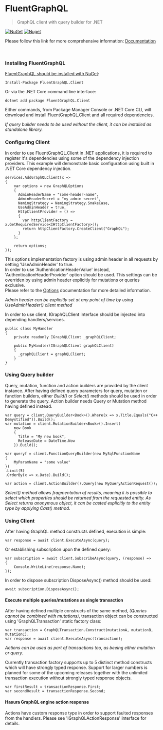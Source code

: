 # FluentGraphQL
> GraphQL client with query builder for .NET

[![NuGet](https://img.shields.io/nuget/v/FluentGraphQL.Client)](https://www.nuget.org/packages/FluentGraphQL.Client)
[![Nuget](https://img.shields.io/nuget/dt/FluentGraphQL.Client)](https://www.nuget.org/packages/FluentGraphQL.Client)

Please follow this link for more comprehensive information: [Documentation](https://github.com/mmaderic/FluentGraphQL/tree/master/Documentation)

<br />

### Installing FluentGraphQL

[FluentGraphQL should be installed with NuGet](https://www.nuget.org/packages/FluentGraphQL.Client):

    Install-Package FluentGraphQL.Client
    
Or via the .NET Core command line interface:

    dotnet add package FluentGraphQL.Client

Either commands, from Package Manager Console or .NET Core CLI, will download and install FluentGraphQL.Client and all required dependencies.

*If query builder needs to be used without the client, it can be installed as standalone library.*

### Configuring Client

In order to use FluentGraphQL.Client in .NET applications, it is required to register it's dependencies using some of the dependency injection providers.
This example will demonstrate basic configuration using built in .NET Core dependency injection. 

```
services.AddGraphQLClient(x =>
{
    var options = new GraphQLOptions
    {
      AdminHeaderName = "some-header-name",
      AdminHeaderSecret = "my admin secret",
      NamingStrategy = NamingStrategy.SnakeCase,
      UseAdminHeader = true,                    
      HttpClientProvider = () =>
      {
        var httpClientFactory = x.GetRequiredService<IHttpClientFactory>();
        return httpClientFactory.CreateClient("GraphQL");
      }
    };

    return options;
});

```
This options implementation factory is using admin header in all requests by setting 'UseAdminHeader' to true. \
In order to use 'AuthenticationHeaderValue' instead, 'AuthenticationHeaderProvider' option should be used. This settings can be overriden by using admin header explicitly for mutations or queries exclusive. \
Please refer to the [Options](https://github.com/mmaderic/FluentGraphQL/blob/master/Documentation/02.options.md) documentation for more detailed information.

*Admin header can be explicitly set at any point of time by using UseAdminHeader() client method*

In order to use client, IGraphQLClient interface should be injected into depending handlers/services.

```
public class MyHandler
{
    private readonly IGraphQLClient _graphQLClient;

    public MyHandler(IGraphQLClient graphQLClient)
    {
      _graphQLClient = graphQLClient;
    }
}
```

### Using Query builder

Query, mutation, function and action builders are provided by the client instance. After having defined query parameters for query, mutation or function builders, either *Build()* or *Select()* methods should be used in order to generate the query. Action builder needs Query or Mutation method having defined instead.

```
var query = client.QueryBuilder<Book>().Where(x => x.Title.Equals("C++ Demystified")).Build();
var mutation = client.MutationBuilder<Book>().Insert(
    new Book
    {
      Title = "My new book",
      ReleaseDate = DateTime.Now
    }).Build();

var queryf = client.FunctionQueryBuilder(new MySqlFunctionName
{
    MyParamName = "some value"
})
.Limit(5)
.OrderBy(x => x.Date).Build();

var action = client.ActionBuilder().Query(new MyQueryActionRequest());
```

*Select() method allows fragmentation of results, meaning it is possible to select which properties should be returned from the requested entity. As Select returns anonymous object, it can be casted explicitly to the entity type by applying Cast() method.*

### Using Client

After having GraphQL method constructs defined, execution is simple:

    var response = await client.ExecuteAsync(query);

Or establishing subscription upon the defined query:
```
var subscription = await client.SubscribeAsync(query, (response) =>
{
    Console.WriteLine(response.Name);
});
```
In order to dispose subscription DisposeAsync() method should be used:

    await subscription.DisposeAsync(); 

#### Execute multiple queries/mutations as single transaction

After having defined multiple constructs of the same method, *(Queries cannot be combined with mutations)*, transaction object can be constructed using 'GraphQLTransaction' static factory class:

```
var transaction = GraphQLTransaction.Construct(mutationA, mutationB, mutationC);
var response = await client.ExecuteAsync(transaction);
```
*Actions can be used as part of transactions too, as beeing either mutation or query.*

Currently transaction factory supports up to 5 distinct method constructs which will have strongly typed response. Support for larger numbers is planned for some of the upcoming releases together with the unlimited transaction execution without strongly typed response objects.

```
var firstResult = transactionResponse.First;
var secondResult = transactionResponse.Second;
```

#### Hasura GraphQL engine action response

Actions have custom response type in order to support faulted responses from the handlers. Please see 'IGraphQLActionResponse' interface for details.



